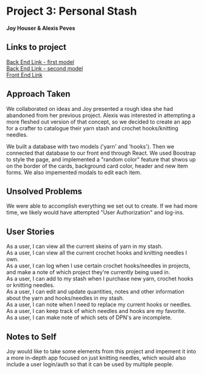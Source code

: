 # Project 3: Personal Stash

**Joy Houser & Alexis Peves**

## Links to project
[Back End Link - first model](https://arcane-retreat-34309.herokuapp.com/yarn)    
[Back End Link - second model](https://arcane-retreat-34309.herokuapp.com/hooks)    
[Front End Link](https://desolate-island-81438.herokuapp.com/)    

## Approach Taken

We collaborated on ideas and Joy presented a rough idea she had abandoned from her previous project.  Alexis was interested in attempting a more fleshed out version of that concept, so we decided to create an app for a crafter to catalogue their yarn stash and crochet hooks/knitting needles.  

We built a database with two models ('yarn' and 'hooks').  Then we connected that database to our front end through React.  We used Boostrap to style the page, and implemented a "random color" feature that shwos up on the border of the cards, background card color, header and new item forms.  We also impemented modals to edit each item.


## Unsolved Problems

We were able to accomplish everything we set out to create.  If we had more time, we likely would have attempted "User Authorization" and log-ins.


## User Stories

As a user, I can view all the current skeins of yarn in my stash.   
As a user, I can view all the current crochet hooks and knitting needles I own.   
As a user, I can log when I use certain crochet hooks/needles in projects, and make a note of which project they're currently being used in.   
As a user, I can add to my stash when I purchase new yarn, crochet hooks or knitting needles.   
As a user, I can edit and update quantities, notes and other information about the yarn and hooks/needles in my stash.   
As a user, I can note when I need to replace my current hooks or needles.   
As a user, I can keep track of which needles and hooks are my favorite.   
As a user, I can make note of which sets of DPN's are incomplete.


## Notes to Self
Joy would like to take some elements from this project and impement it into a more in-depth app focused on just knitting needles, which would also include a user login/auth so that it can be used by multiple people.  

